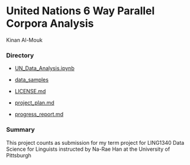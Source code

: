 # United Nations 6 Way Parallel Corpora Analysis 
Kinan Al-Mouk

### Directory 
- [UN_Data_Analysis.ipynb](https://github.com/Data-Science-for-Linguists-2022/UN-Parallel-Corpora-Analysis/blob/main/UN_Data_Analysis.ipynb) 

- [data_samples](https://github.com/Data-Science-for-Linguists-2022/UN-Parallel-Corpora-Analysis/tree/main/data_samples)

- [LICENSE.md](https://github.com/Data-Science-for-Linguists-2022/UN-Parallel-Corpora-Analysis/blob/main/LICENSE.md)

- [project_plan.md](https://github.com/Data-Science-for-Linguists-2022/UN-Parallel-Corpora-Analysis/blob/main/project_plan.md)

- [progress_report.md](https://github.com/Data-Science-for-Linguists-2022/UN-Parallel-Corpora-Analysis/blob/main/progress_report.md)





### Summary 
This project counts as submission for my term project for LING1340 Data Science for Linguists instructed by Na-Rae Han at the University of Pittsburgh


  
